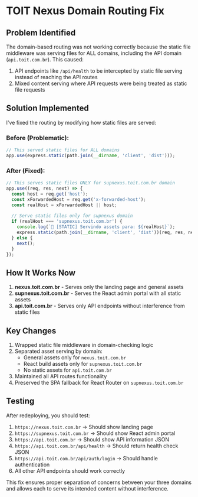 # TOIT Nexus Domain Routing Fix

## Problem Identified

The domain-based routing was not working correctly because the static file middleware was serving files for ALL domains, including the API domain (`api.toit.com.br`). This caused:

1. API endpoints like `/api/health` to be intercepted by static file serving instead of reaching the API routes
2. Mixed content serving where API requests were being treated as static file requests

## Solution Implemented

I've fixed the routing by modifying how static files are served:

### Before (Problematic):
```javascript
// This served static files for ALL domains
app.use(express.static(path.join(__dirname, 'client', 'dist')));
```

### After (Fixed):
```javascript
// This serves static files ONLY for supnexus.toit.com.br domain
app.use((req, res, next) => {
  const host = req.get('host');
  const xForwardedHost = req.get('x-forwarded-host');
  const realHost = xForwardedHost || host;
  
  // Serve static files only for supnexus domain
  if (realHost === 'supnexus.toit.com.br') {
    console.log(`📁 [STATIC] Servindo assets para: ${realHost}`);
    express.static(path.join(__dirname, 'client', 'dist'))(req, res, next);
  } else {
    next();
  }
});
```

## How It Works Now

1. **nexus.toit.com.br** - Serves only the landing page and general assets
2. **supnexus.toit.com.br** - Serves the React admin portal with all static assets
3. **api.toit.com.br** - Serves only API endpoints without interference from static files

## Key Changes

1. Wrapped static file middleware in domain-checking logic
2. Separated asset serving by domain:
   - General assets only for `nexus.toit.com.br`
   - React build assets only for `supnexus.toit.com.br`
   - No static assets for `api.toit.com.br`
3. Maintained all API routes functionality
4. Preserved the SPA fallback for React Router on `supnexus.toit.com.br`

## Testing

After redeploying, you should test:
1. `https://nexus.toit.com.br` → Should show landing page
2. `https://supnexus.toit.com.br` → Should show React admin portal
3. `https://api.toit.com.br` → Should show API information JSON
4. `https://api.toit.com.br/api/health` → Should return health check JSON
5. `https://api.toit.com.br/api/auth/login` → Should handle authentication
6. All other API endpoints should work correctly

This fix ensures proper separation of concerns between your three domains and allows each to serve its intended content without interference.